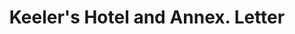 ---
doi: 10.7916/D8989K4T
date_other: '1900'
date_other_textual: 1900-1909
form: correspondence
genre:
- Letters (correspondence)
name:
- Keeler's Hotel and Annex
object_in_context_url: https://biggert.cul.columbia.edu/items/view/ave_biggert_00833
subject_hierarchical_geographic:
- Albany, New York, United States
subject_name:
- Keeler's Hotel and Annex
title: Keeler's Hotel and Annex. Letter
sort_title: Keeler's Hotel and Annex. Letter
call_number: ave_biggert_00833
coordinates:
- 42.652499999999996,-73.75722222222223
pid: ave_biggert_00833
identifiers: ave_biggert_00833
thumbnail: https://derivativo-1.library.columbia.edu/iiif/2/ldpd:345901/full/!256,256/0/native.jpg
permalink: /biggert/ave_biggert_00833/
layout: iiif-image-page
---